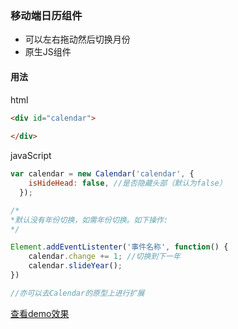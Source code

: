 ### 移动端日历组件

- 可以左右拖动然后切换月份
- 原生JS组件

#### 用法

html

```html
<div id="calendar">
	
</div>
```

javaScript

```javascript
var calendar = new Calendar('calendar', {
  	isHideHead: false, //是否隐藏头部（默认为false）
  });

/*
*默认没有年份切换，如需年份切换。如下操作:
*/

Element.addEventListenter('事件名称', function() {
	calendar.change += 1; //切换到下一年
    calendar.slideYear();
})

//亦可以去Calendar的原型上进行扩展
```

 [查看demo效果](https://liyang0612.github.io/demo/calendar/calendar.html "查看demo")

